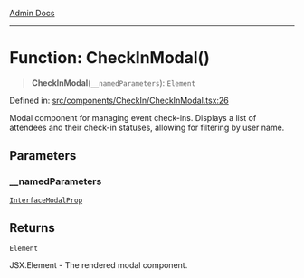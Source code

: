 [Admin Docs](/)

***

# Function: CheckInModal()

> **CheckInModal**(`__namedParameters`): `Element`

Defined in: [src/components/CheckIn/CheckInModal.tsx:26](https://github.com/gautam-divyanshu/talawa-admin/blob/d5fea688542032271211cd43ee86c7db0866bcc0/src/components/CheckIn/CheckInModal.tsx#L26)

Modal component for managing event check-ins. Displays a list of attendees
and their check-in statuses, allowing for filtering by user name.

## Parameters

### \_\_namedParameters

[`InterfaceModalProp`](../../types/interfaces/InterfaceModalProp.md)

## Returns

`Element`

JSX.Element - The rendered modal component.
